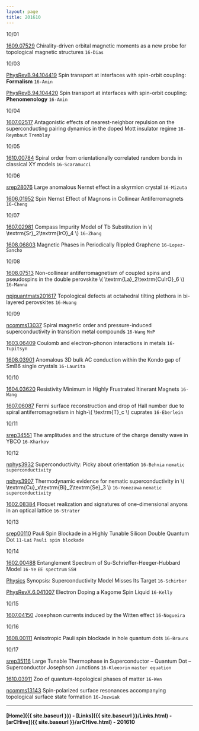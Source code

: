 ```yaml
---
layout: page
title: 201610
---
```



10/01


[1609.07529](https://arxiv.org/abs/1609.07529) Chirality-driven orbital magnetic moments as a new probe for topological magnetic structures `16-Dias`

10/03

[PhysRevB.94.104419](http://journals.aps.org/prb/abstract/10.1103/PhysRevB.94.104419) Spin transport at interfaces with spin-orbit coupling: **Formalism** `16-Amin`

[PhysRevB.94.104420](http://journals.aps.org/prb/abstract/10.1103/PhysRevB.94.104420) Spin transport at interfaces with spin-orbit coupling: **Phenomenology** `16-Amin`



10/04

[1607.02517](https://arxiv.org/abs/1607.02517) Antagonistic effects of nearest-neighbor repulsion on the superconducting pairing dynamics in the doped Mott insulator regime `16-Reymbaut` `Tremblay`

10/05

[1610.00784](https://arxiv.org/abs/1610.00784) Spiral order from orientationally correlated random bonds in classical XY models `16-Scaramucci`

10/06

[srep28076](http://www.nature.com/articles/srep28076) Large anomalous Nernst effect in a skyrmion crystal `16-Mizuta`

[1606.01952](https://arxiv.org/abs/1606.01952) Spin Nernst Effect of Magnons in Collinear Antiferromagnets `16-Cheng`

10/07

[1607.02981](https://arxiv.org/abs/1607.02981) Compass Impurity Model of Tb Substitution in \\( \textrm{Sr}_2\textrm{IrO}_4 \\) `16-Zhang`

[1608.06803](https://arxiv.org/abs/1608.06803) Magnetic Phases in Periodically Rippled Graphene `16-Lopez-Sancho`

10/08

[1608.07513](https://arxiv.org/abs/1608.07513) Non-collinear antiferromagnetism of coupled spins and pseudospins in the double perovskite \\( \textrm{La}_2\textrm{CuIrO}_6 \\) `16-Manna`

[npjquantmats201617](http://www.nature.com/articles/npjquantmats201617) Topological defects at octahedral tilting plethora in bi-layered perovskites `16-Huang`

10/09

[ncomms13037](http://www.nature.com/articles/ncomms13037) Spiral magnetic order and pressure-induced superconductivity in transition metal compounds `16-Wang` `MnP`

[1603.06409](https://arxiv.org/abs/1603.06409) Coulomb and electron-phonon interactions in metals `16-Tupitsyn`

[1608.03901](https://arxiv.org/abs/1608.03901) Anomalous 3D bulk AC conduction within the Kondo gap of SmB6 single crystals `16-Laurita`


10/10

[1604.03620](https://arxiv.org/abs/1604.03620) Resistivity Minimum in Highly Frustrated Itinerant Magnets `16-Wang`


[1607.06087](https://arxiv.org/abs/1607.06087) Fermi surface reconstruction and drop of Hall number due to spiral antiferromagnetism in high-\\( \textrm{T}_c \\) cuprates `16-Eberlein`


10/11

[srep34551](http://www.nature.com/articles/srep34551) The amplitudes and the structure of the charge density wave in YBCO `16-Kharkov`

10/12

[nphys3932](http://www.nature.com/nphys/journal/vaop/ncurrent/full/nphys3932.html) Superconductivity: Picky about orientation `16-Behnia` `nematic superconductivity`

[nphys3907](http://www.nature.com/nphys/journal/vaop/ncurrent/full/nphys3907.html) Thermodynamic evidence for nematic superconductivity in \\( \textrm{Cu}_x\textrm{Bi}_2\textrm{Se}_3 \\) `16-Yonezawa` `nematic superconductivity`

[1602.08384](https://arxiv.org/abs/1602.08384) Floquet realization and signatures of one-dimensional anyons in an optical lattice `16-Strater`


10/13

[srep00110](http://www.nature.com/articles/srep00110) Pauli Spin Blockade in a Highly Tunable Silicon Double Quantum Dot `11-Lai` `Pauli spin blockade`

10/14

[1602.00488](https://arxiv.org/abs/1602.00488) Entanglement Spectrum of Su-Schrieffer-Heeger-Hubbard Model `16-Ye` `EE spectrum` `SSH`

[Physics](http://physics.aps.org/synopsis-for/10.1103/PhysRevX.6.041007) Synopsis: Superconductivity Model Misses Its Target `16-Schirber`

[PhysRevX.6.041007](http://journals.aps.org/prx/abstract/10.1103/PhysRevX.6.041007) Electron Doping a Kagome Spin Liquid `16-Kelly`

10/15

[1607.04150](https://arxiv.org/abs/1607.04150) Josephson currents induced by the Witten effect `16-Nogueira`


10/16

[1608.00111](https://arxiv.org/abs/1608.00111) Anisotropic Pauli spin blockade in hole quantum dots `16-Brauns`

10/17


[srep35116](http://www.nature.com/articles/srep35116) Large Tunable Thermophase in Superconductor – Quantum Dot – Superconductor Josephson Junctions `16-Kleeorin` `master equation`

[1610.03911](https://arxiv.org/abs/1610.03911) Zoo of quantum-topological phases of matter `16-Wen`

[ncomms13143](http://www.nature.com/articles/ncomms13143) Spin-polarized surface resonances accompanying topological surface state formation `16-Jozwiak`



---


#### [Home]({{ site.baseurl }}) - [Links]({{ site.baseurl }}/Links.html) - [arCHive]({{ site.baseurl }}/arCHive.html) - 201610
